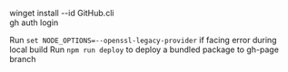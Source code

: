 winget install --id GitHub.cli	
gh auth login


Run ```set NODE_OPTIONS=--openssl-legacy-provider``` if facing error during local build
Run ```npm run deploy``` to deploy a bundled package to gh-page branch 